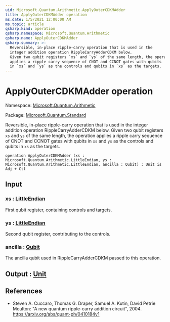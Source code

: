 ```yaml
---
uid: Microsoft.Quantum.Arithmetic.ApplyOuterCDKMAdder
title: ApplyOuterCDKMAdder operation
ms.date: 1/5/2021 12:00:00 AM
ms.topic: article
qsharp.kind: operation
qsharp.namespace: Microsoft.Quantum.Arithmetic
qsharp.name: ApplyOuterCDKMAdder
qsharp.summary: >-
  Reversible, in-place ripple-carry operation that is used in the
  integer addition operation RippleCarryAdderCDKM below.
  Given two qubit registers `xs` and `ys` of the same length, the operation
  applies a ripple carry sequence of CNOT and CCNOT gates with qubits
  in `xs` and `ys` as the controls and qubits in `xs` as the targets.
---
```


# ApplyOuterCDKMAdder operation

Namespace: [Microsoft.Quantum.Arithmetic](xref:Microsoft.Quantum.Arithmetic)

Package: [Microsoft.Quantum.Standard](https://nuget.org/packages/Microsoft.Quantum.Standard)


Reversible, in-place ripple-carry operation that is used in theinteger addition operation RippleCarryAdderCDKM below.Given two qubit registers `xs` and `ys` of the same length, the operationapplies a ripple carry sequence of CNOT and CCNOT gates with qubitsin `xs` and `ys` as the controls and qubits in `xs` as the targets.

```qsharp
operation ApplyOuterCDKMAdder (xs : Microsoft.Quantum.Arithmetic.LittleEndian, ys : Microsoft.Quantum.Arithmetic.LittleEndian, ancilla : Qubit) : Unit is Adj + Ctl
```


## Input

### xs : [LittleEndian](xref:Microsoft.Quantum.Arithmetic.LittleEndian)

First qubit register, containing controls and targets.


### ys : [LittleEndian](xref:Microsoft.Quantum.Arithmetic.LittleEndian)

Second qubit register, contributing to the controls.


### ancilla : [Qubit](xref:microsoft.quantum.lang-ref.qubit)

The ancilla qubit used in RippleCarryAdderCDKM passed to this operation.



## Output : [Unit](xref:microsoft.quantum.lang-ref.unit)



## References

- Steven A. Cuccaro, Thomas G. Draper, Samuel A. Kutin, David  Petrie Moulton: "A new quantum ripple-carry addition circuit", 2004.  https://arxiv.org/abs/quant-ph/0410184v1